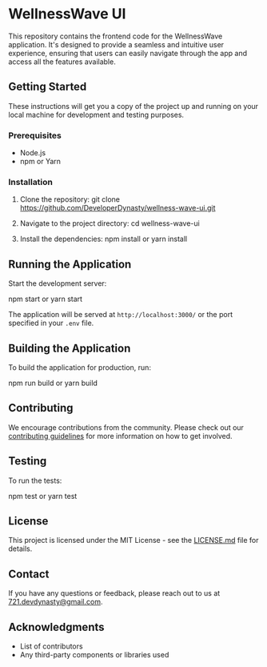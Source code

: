 # WellnessWave UI

This repository contains the frontend code for the WellnessWave application. It's designed to provide a seamless and intuitive user experience, ensuring that users can easily navigate through the app and access all the features available.

## Getting Started

These instructions will get you a copy of the project up and running on your local machine for development and testing purposes.

### Prerequisites

- Node.js
- npm or Yarn

### Installation

1. Clone the repository:
git clone https://github.com/DeveloperDynasty/wellness-wave-ui.git

2. Navigate to the project directory:
cd wellness-wave-ui

3. Install the dependencies:
npm install
or
yarn install

## Running the Application

Start the development server:

npm start
or
yarn start

The application will be served at `http://localhost:3000/` or the port specified in your `.env` file.

## Building the Application

To build the application for production, run:

npm run build
or
yarn build

## Contributing

We encourage contributions from the community. Please check out our [contributing guidelines](CONTRIBUTING.md) for more information on how to get involved.

## Testing

To run the tests:

npm test
or
yarn test

## License

This project is licensed under the MIT License - see the [LICENSE.md](CODE_OF_CONDUCT.md) file for details.

## Contact

If you have any questions or feedback, please reach out to us at [721.devdynasty@gmail.com](mailto:721.devdynasty@gmail.com).

## Acknowledgments

- List of contributors
- Any third-party components or libraries used
